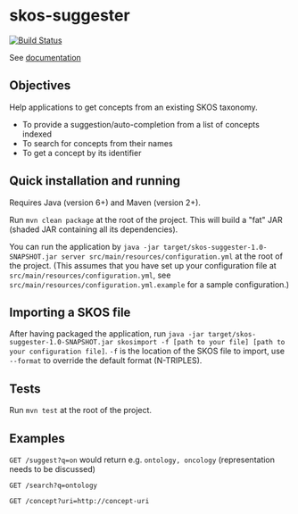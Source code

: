 skos-suggester
==============
[![Build Status](https://travis-ci.org/ox-it/skos-suggester.svg?branch=master)](https://travis-ci.org/ox-it/skos-suggester)

See [documentation](http://skos-suggester.readthedocs.org/en/latest/)

Objectives
----------

Help applications to get concepts from an existing SKOS taxonomy.

* To provide a suggestion/auto-completion from a list of concepts indexed
* To search for concepts from their names
* To get a concept by its identifier

Quick installation and running
------------------------------

Requires Java (version 6+) and Maven (version 2+).

Run `mvn clean package` at the root of the project. This will build a "fat" JAR (shaded JAR containing all its dependencies).

You can run the application by `java -jar target/skos-suggester-1.0-SNAPSHOT.jar server src/main/resources/configuration.yml` at the root of the project.
(This assumes that you have set up your configuration file at `src/main/resources/configuration.yml`, see `src/main/resources/configuration.yml.example` for a sample configuration.)

Importing a SKOS file
---------------------

After having packaged the application, run `java -jar target/skos-suggester-1.0-SNAPSHOT.jar skosimport -f [path to your file] [path to your configuration file]`. `-f` is the location of the SKOS file to import, use `--format` to override the default format (N-TRIPLES).

Tests
-----

Run `mvn test` at the root of the project.

Examples
--------

`GET /suggest?q=on` would return e.g. `ontology, oncology` (representation needs to be discussed)

`GET /search?q=ontology`

`GET /concept?uri=http://concept-uri`
